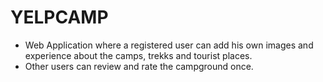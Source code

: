 # YELPCAMP
- Web Application where a registered user can add his own images and experience about the camps, trekks and tourist places.
- Other users can review and rate the campground once.